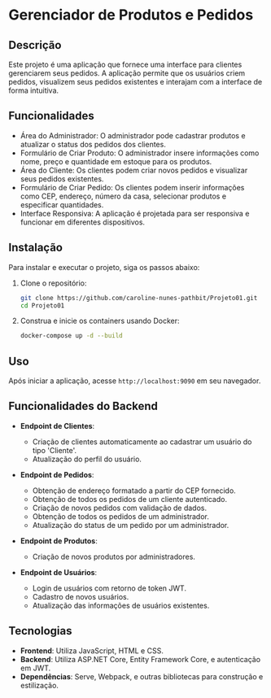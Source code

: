 # Gerenciador de Produtos e Pedidos

## Descrição
Este projeto é uma aplicação que fornece uma interface para clientes gerenciarem seus pedidos. A aplicação permite que os usuários criem pedidos, visualizem seus pedidos existentes e interajam com a interface de forma intuitiva.

## Funcionalidades
- Área do Administrador: O administrador pode cadastrar produtos e atualizar o status dos pedidos dos clientes.
- Formulário de Criar Produto: O administrador insere informações como nome, preço e quantidade em estoque para os produtos.
- Área do Cliente: Os clientes podem criar novos pedidos e visualizar seus pedidos existentes.
- Formulário de Criar Pedido: Os clientes podem inserir informações como CEP, endereço, número da casa, selecionar produtos e especificar quantidades.
- Interface Responsiva: A aplicação é projetada para ser responsiva e funcionar em diferentes dispositivos.

## Instalação
Para instalar e executar o projeto, siga os passos abaixo:

1. Clone o repositório:
   ```bash
   git clone https://github.com/caroline-nunes-pathbit/Projeto01.git
   cd Projeto01
   ```

2. Construa e inicie os containers usando Docker:
   ```bash
   docker-compose up -d --build
   ```

## Uso
Após iniciar a aplicação, acesse `http://localhost:9090` em seu navegador.

## Funcionalidades do Backend
- **Endpoint de Clientes**: 
  - Criação de clientes automaticamente ao cadastrar um usuário do tipo 'Cliente'.
  - Atualização do perfil do usuário.

- **Endpoint de Pedidos**:
  - Obtenção de endereço formatado a partir do CEP fornecido.
  - Obtenção de todos os pedidos de um cliente autenticado.
  - Criação de novos pedidos com validação de dados.
  - Obtenção de todos os pedidos de um administrador.
  - Atualização do status de um pedido por um administrador.

- **Endpoint de Produtos**:
  - Criação de novos produtos por administradores.

- **Endpoint de Usuários**:
  - Login de usuários com retorno de token JWT.
  - Cadastro de novos usuários.
  - Atualização das informações de usuários existentes.

## Tecnologias
- **Frontend**: Utiliza JavaScript, HTML e CSS.
- **Backend**: Utiliza ASP.NET Core, Entity Framework Core, e autenticação em JWT.
- **Dependências**: Serve, Webpack, e outras bibliotecas para construção e estilização.
